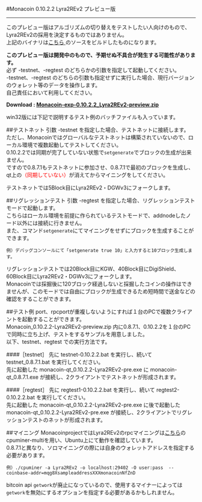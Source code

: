 #Monacoin 0.10.2.2 Lyra2REv2 プレビュー版
- - -
このプレビュー版はアルゴリズムの切り替えをテストしたい人向けのもので、Lyra2REv2の採用を決定するものではありません。  
上記のバイナリは[こちら  ](https://github.com/monacoinproject/monacoin/tree/pending-0.10.2.2-Lyra2REv2)のソースをビルドしたものになります。

**このプレビュー版は開発中のもので、予期せぬ不具合が発生する可能性があります。**  
必ず -testnet、-regtest のどちらかの引数を指定して起動してください。  
-testnet、-regtest のどちらの引数も指定せずに実行した場合、現行バージョンのウォレット等のデータを操作します。  
自己責任において利用してください。

**Download : [Monacoin-exp-0.10.2.2_Lyra2REv2-preview.zip](https://github.com/monacoinproject/Monacoin-exp/archive/0.10.2.2_Lyra2REv2-preview.zip)**

win32版には下記で説明するテスト例のバッチファイルも入っています。

##テストネット
引数 -testnet を指定した場合、テストネットに接続します。  
ただし、Monacoinではグローバルなテストネットは構築されていないので、ローカル環境で複数起動してテストしてください。  
0.10.2.2では同期が完了していない状態で`setgenerate`でブロックの生成が出来ません。  
ですので0.8.7.1もテストネットに参加させ、0.8.7.1で最初のブロックを生成し、qt上の<span style="color:red">（同期していない）</span>が消えてからマイニングをしてください。  

テストネットでは5Block目にLyra2REv2・DGWv3にフォークします。

##リグレッションテスト
引数 -regtest を指定した場合、リグレッションテストモードで起動します。  
こちらはローカル環境を前提に作られているテストモードで、addnodeしたノード以外には接続に行きません。  
また、コマンド`setgenerate`にてマイニングをせずにブロックを生成することができます。

`例）デバッグコンソールにて「setgenerate true 10」と入力すると10ブロック生成します。`

リグレッションテストでは20Block目にKGW、40Block目にDigiShield、60Block目にLyra2REv2・DGWv3にフォークします。  
Monacoinでは採掘後に120ブロック経過しないと採掘したコインの操作はできませんが、このモードでは自由にブロックが生成できるため短時間で送金などの確認をすることができます。  

##テスト例
port、rpcportが重複しないようにすれば１台のPCで複数クライアントを起動することができます。  
Monacoin_0.10.2.2-Lyra2REv2-preview.zip 内に0.8.7.1、0.10.2.2を１台のPCで同時に立ち上げ、テストをするサンプルを用意しました。  
以下、testnet、regtest での実行方法です。  

####［testnet］
先に testnet-0.10.2.2.bat を実行し、続いて testnet_0.8.7.1.bat を実行してください。  
先に起動した monacoin-qt_0.10.2.2-Lyra2REv2-pre.exe に monacoin-qt_0.8.7.1.exe が接続し、2クライアントでテストネットが形成されます。  

####［regtest］
先に regtest1-0.10.2.2.bat を実行し、続いて regtest2-0.10.2.2.bat を実行してください。  
先に起動した monacoin-qt_0.10.2.2-Lyra2REv2-pre.exe に後で起動した monacoin-qt_0.10.2.2-Lyra2REv2-pre.exe が接続し、2クライアントでリグレッションテストのネットが形成されます。  

##マイニング
MonacoinprojectではLyra2REv2のrpcマイニングは[こちら](https://github.com/tpruvot/cpuminer-multi)のcpuminer-multiを用い、Ubuntu上にて動作を確認しています。  
0.8.7.1と異なり、ソロマイニングの際には自身のウォレットアドレスを指定する必要があります。

`例）./cpuminer -a Lyra2REv2 -o localhost:29402 -O user:pass  --coinbase-addr=mqg8XsampleaddressXXXmonacoinNfZnD`

bitcoin api `getwork`が廃止になっているので、使用するマイナーによっては`getwork`を無効にするオプションを指定する必要があるかもしれません。

